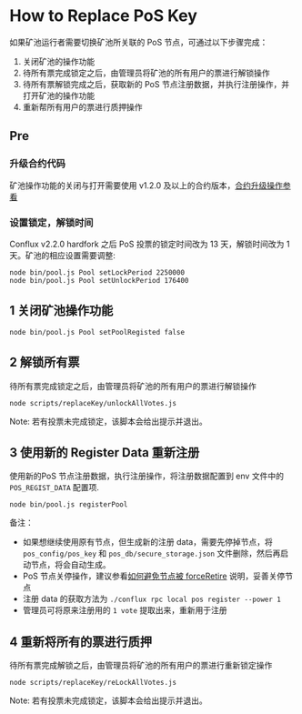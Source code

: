 # How to Replace PoS Key

如果矿池运行者需要切换矿池所关联的 PoS 节点，可通过以下步骤完成：

1. 关闭矿池的操作功能
2. 待所有票完成锁定之后，由管理员将矿池的所有用户的票进行解锁操作
3. 待所有票解锁完成之后，获取新的 PoS 节点注册数据，并执行注册操作，并打开矿池的操作功能
4. 重新帮所有用户的票进行质押操作

## Pre

### 升级合约代码

矿池操作功能的关闭与打开需要使用 v1.2.0 及以上的合约版本，[合约升级操作参看](./HowToUpgradeContract.md)

### 设置锁定，解锁时间

Conflux v2.2.0 hardfork 之后 PoS 投票的锁定时间改为 13 天，解锁时间改为 1 天。矿池的相应设置需要调整:

```shell
node bin/pool.js Pool setLockPeriod 2250000
node bin/pool.js Pool setUnlockPeriod 176400
```

## 1 关闭矿池操作功能

```shell
node bin/pool.js Pool setPoolRegisted false
```

## 2 解锁所有票

待所有票完成锁定之后，由管理员将矿池的所有用户的票进行解锁操作

```shell
node scripts/replaceKey/unlockAllVotes.js
```

Note: 若有投票未完成锁定，该脚本会给出提示并退出。

## 3 使用新的 Register Data 重新注册

使用新的PoS 节点注册数据，执行注册操作，将注册数据配置到 env 文件中的 `POS_REGIST_DATA` 配置项.

```shell
node bin/pool.js registerPool
```

备注：

* 如果想继续使用原有节点，但生成新的注册 data，需要先停掉节点，将 `pos_config/pos_key` 和 `pos_db/secure_storage.json` 文件删除，然后再启动节点，将会自动生成。
* PoS 节点关停操作，建议参看[如何避免节点被 forceRetire](./PoolForceRetired.md) 说明，妥善关停节点
* 注册 data 的获取方法为 `./conflux rpc local pos register --power 1`
* 管理员可将原来注册用的 `1 vote` 提取出来，重新用于注册

## 4 重新将所有的票进行质押

待所有票完成解锁之后，由管理员将矿池的所有用户的票进行重新锁定操作

```shell
node scripts/replaceKey/reLockAllVotes.js
```

Note: 若有投票未完成锁定，该脚本会给出提示并退出。
